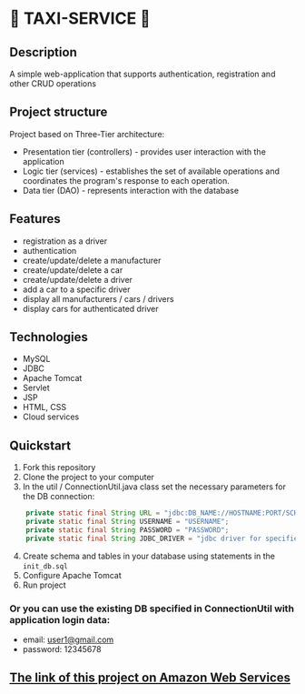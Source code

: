 # 🚖 TAXI-SERVICE 🚖

##  Description
A simple web-application that supports authentication, registration and other CRUD operations

##  Project structure
Project based on Three-Tier architecture:
- Presentation tier (controllers) - provides user interaction with the application
- Logic tier (services) - establishes the set of available operations and coordinates the program's response to each operation.
- Data tier (DAO) - represents interaction with the database

## Features
- registration as a driver
- authentication
- create/update/delete a manufacturer
- create/update/delete a car
- create/update/delete a driver
- add a car to a specific driver
- display all manufacturers / cars / drivers
- display cars for authenticated driver

## Technologies
- MySQL
- JDBC
- Apache Tomcat
- Servlet
- JSP
- HTML, CSS
- Cloud services

## Quickstart
1. Fork this repository
2. Clone the project to your computer
3. In the util / ConnectionUtil.java class set the necessary parameters for the DB connection:
``` java
    private static final String URL = "jdbc:DB_NAME://HOSTNAME:PORT/SCHEMA";
    private static final String USERNAME = "USERNAME"; 
    private static final String PASSWORD = "PASSWORD";
    private static final String JDBC_DRIVER = "jdbc driver for specified DB";
```
4. Create schema and tables in your database using statements in the `init_db.sql` 
5. Configure Apache Tomcat
6. Run project

### Or you can use the existing DB specified in ConnectionUtil with application login data:
- email: user1@gmail.com 
- password: 12345678


##  <a href="http://taxiservice-env.eba-yp6spnnd.eu-central-1.elasticbeanstalk.com/login">**The link of this project on Amazon Web Services**</a>